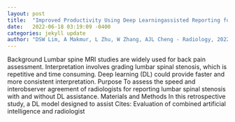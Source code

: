 ```yaml
---
layout: post
title:  "Improved Productivity Using Deep Learningassisted Reporting for Lumbar Spine MRI"
date:   2022-06-18 03:19:09 -0400
categories: jekyll update
author: "DSW Lim, A Makmur, L Zhu, W Zhang, AJL Cheng - Radiology, 2022"
---
```

Background Lumbar spine MRI studies are widely used for back pain assessment. Interpretation involves grading lumbar spinal stenosis, which is repetitive and time consuming. Deep learning (DL) could provide faster and more consistent interpretation. Purpose To assess the speed and interobserver agreement of radiologists for reporting lumbar spinal stenosis with and without DL assistance. Materials and Methods In this retrospective study, a DL model designed to assist  Cites: Evaluation of combined artificial intelligence and radiologist